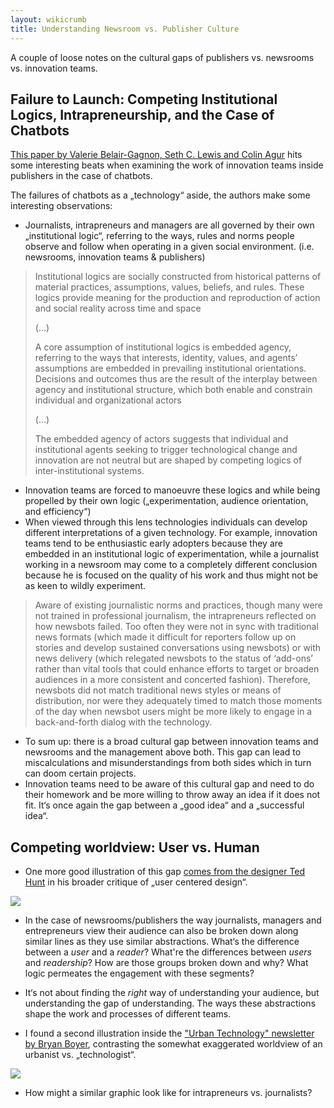 ```yaml
---
layout: wikicrumb
title: Understanding Newsroom vs. Publisher Culture
---
```


A couple of loose notes on the cultural gaps of publishers vs. newsrooms vs. innovation teams.

## Failure to Launch: Competing Institutional Logics, Intrapreneurship, and the Case of Chatbots

[This paper by Valerie Belair-Gagnon, Seth C. Lewis and Colin Agur][1] hits some interesting beats when examining the work of innovation teams inside publishers in the case of chatbots.

The failures of chatbots as a „technology“ aside, the authors make some interesting observations:

- Journalists, intrapreneurs and managers are all governed by their own „institutional logic“, referring to the ways, rules and norms people observe and follow when operating in a given social environment. (i.e. newsrooms, innovation teams & publishers)

> Institutional logics are socially constructed from historical patterns of material practices, assumptions, values, beliefs, and rules. These logics provide meaning for the production and reproduction of action and social reality across time and space
>
> (…)
>
> A core assumption of institutional logics is embedded agency, referring to the ways that interests, identity, values, and agents’ assumptions are embedded in prevailing institutional orientations. Decisions and outcomes thus are the result of the interplay between agency and institutional structure, which both enable and constrain individual and organizational actors 
>
> (…)
>
>  The embedded agency of actors suggests that individual and institutional agents seeking to trigger technological change and innovation are not neutral but are shaped by competing logics of inter-institutional systems.

- Innovation teams are forced to manoeuvre these logics and while being propelled by their own logic („experimentation, audience orientation, and efficiency“)
- When viewed through this lens technologies individuals can develop different interpretations of a given technology. For example, innovation teams tend to be enthusiastic early adopters because they are embedded in an institutional logic of experimentation, while a journalist working in a newsroom may come to a completely different conclusion because he is focused on the quality of his work and thus might not be as keen to wildly experiment.

> Aware of existing journalistic norms and practices, though many were not trained in professional journalism, the intrapreneurs reflected on how newsbots failed. Too often they were not in sync with traditional news formats (which made it difficult for reporters follow up on stories and develop sustained conversations using newsbots) or with news delivery (which relegated newsbots to the status of ‘add-ons’ rather than vital tools that could enhance efforts to target or broaden audiences in a more consistent and concerted fashion). Therefore, newsbots did not match traditional news styles or means of distribution, nor were they adequately timed to match those moments of the day when newsbot users might be more likely to engage in a back-and-forth dialog with the technology.

- To sum up: there is a broad cultural gap between innovation teams and newsrooms and the management above both. This gap can lead to miscalculations and misunderstandings from both sides which in turn can doom certain projects.
- Innovation teams need to be aware of this cultural gap and need to do their homework and be more willing to throw away an idea if it does not fit. It‘s once again the gap between a „good idea“ and a „successful idea“.


## Competing worldview: User vs. Human

- One more good illustration of this gap [comes from the designer Ted Hunt][2] in his broader critique of „user centered design“.

![][image-1]

- In the case of newsrooms/publishers the way journalists, managers and entrepreneurs view their audience can also be broken down along similar lines as they use similar abstractions. What‘s the difference between a _user_ and a _reader_? What're the differences between _users_  and _readership_? How are those groups broken down and why? What logic permeates the engagement with these segments?
- It‘s not about finding the _right_ way of understanding your audience, but understanding the gap of understanding. The ways these abstractions shape the work and processes of different teams.

- I found a second illustration inside the ["Urban Technology" newsletter by Bryan Boyer][3], contrasting the somewhat exaggerated worldview of an urbanist vs. „technologist“.

![][image-2]

- How might a similar graphic look like for intrapreneurs vs. journalists?

[1]:	https://academic.oup.com/jcmc/article/25/4/291/5869071
[2]:	http://www.ted-hunt.com/USERS-PEOPLE.html
[3]:	https://urbantechnology.substack.com/p/urban-technology-at-university-of-e08?token=eyJ1c2VyX2lkIjoxMDg0MDAsInBvc3RfaWQiOjMzNjQwODQxLCJfIjoiUXNsMzIiLCJpYXQiOjE2MTcyNjU2NzEsImV4cCI6MTYxNzI2OTI3MSwiaXNzIjoicHViLTcwNDQ4Iiwic3ViIjoicG9zdC1yZWFjdGlvbiJ9.-PhvJchSslDPUpxwwti1pOoT0Dmt65tewRvz7gEsKRs

[image-1]:	/img/wiki/userpeople.png
[image-2]:	/img/wiki/urbanistvstechnologist.png